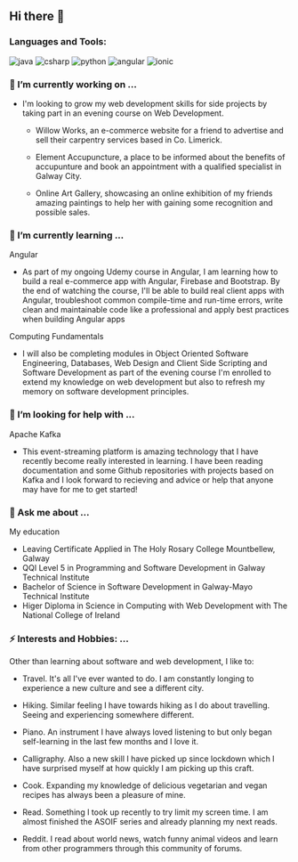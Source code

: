 ## Hi there 👋

### Languages and Tools:
![java](https://icon-icons.com/icons2/159/PNG/32/java_22523.png)
![csharp](https://icon-icons.com/icons2/2415/PNG/32/csharp_plain_logo_icon_146577.png)
![python](https://icon-icons.com/icons2/112/PNG/32/python_18894.png)
![angular](https://icon-icons.com/icons2/2107/PNG/32/file_type_angular_icon_130754.png)
![ionic](https://icon-icons.com/icons2/2107/PNG/32/file_type_ionic_icon_130522.png)




### 🔭 I’m currently working on ...

- I'm looking to grow my web development skills for side projects by taking part in an evening course on Web Development.

  - Willow Works, an e-commerce website for a friend to advertise and sell their carpentry services based in Co. Limerick.
  
  - Element Accupuncture, a place to be informed about the benefits of accupunture and book an appointment with a qualified specialist in Galway City.
  
  - Online Art Gallery, showcasing an online exhibition of my friends amazing paintings to help her with gaining some recognition and possible sales.

### 🌱 I’m currently learning ...

Angular

  - As part of my ongoing Udemy course in Angular, I am learning how to build a real e-commerce app with Angular, Firebase and Bootstrap. By the end of watching     the course, I'll be able to build real client apps with Angular, troubleshoot common compile-time and run-time errors, write clean and maintainable code like a professional and apply best practices when building Angular apps 

Computing Fundamentals

  - I will also be completing modules in Object Oriented Software Engineering, Databases, Web Design and Client Side Scripting and Software Development as part of the evening course I'm enrolled to extend my knowledge on web development but also to refresh my memory on software development principles. 

### 🤔 I’m looking for help with ...

Apache Kafka

  - This event-streaming platform is amazing technology that I have recently become really interested in learning. I have been reading documentation and some Github repositories with projects based on Kafka and I look forward to recieving and advice or help that anyone may have for me to get started!

   
### 💬 Ask me about ...

My education 
  - Leaving Certificate Applied in The Holy Rosary College Mountbellew, Galway 
  - QQI Level 5 in Programming and Software Development in Galway Technical Institute 
  - Bachelor of Science in Software Development in Galway-Mayo Technical Institute
  - Higer Diploma in Science in Computing with Web Development with The National College of Ireland

### ⚡ Interests and Hobbies: ...

Other than learning about software and web development, I like to: 

  - Travel. It's all I've ever wanted to do. I am constantly longing to experience a new culture and see a different city. 
  
  - Hiking. Similar feeling I have towards hiking as I do about travelling. Seeing and experiencing somewhere different.
  
  - Piano. An instrument I have always loved listening to but only began self-learning in the last few months and I love it.
  
  - Calligraphy. Also a new skill I have picked up since lockdown which I have surprised myself at how quickly I am picking up this craft.
  
  - Cook. Expanding my knowledge of delicious vegetarian and vegan recipes has always been a pleasure of mine. 
  
  - Read. Something I took up recently to try limit my screen time. I am almost finished the ASOIF series and already planning my next reads. 
  
  - Reddit. I read about world news, watch funny animal videos and learn from other programmers through this community of forums.
